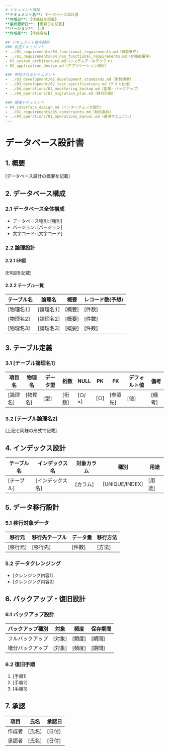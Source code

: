 ```yaml
---
# ドキュメント情報
**ドキュメント名**: データベース設計書
**作成日**: [作成日を記載]
**最終更新日**: [更新日を記載]
**バージョン**: 1.0
**作成者**: [作成者名]

## ドキュメント依存関係
### 前提ドキュメント
- ../01_requirements/03_functional_requirements.md（機能要件）
- ../01_requirements/04_non_functional_requirements.md（非機能要件）
- 01_system_architecture.md（システムアーキテクチャ）
- 02_application_design.md（アプリケーション設計）

### 参照されるドキュメント
- ../03_development/01_development_standards.md（開発標準）
- ../03_development/02_test_specifications.md（テスト仕様）
- ../04_operations/02_monitoring_backup.md（監視・バックアップ）
- ../04_operations/03_migration_plan.md（移行計画）

### 関連ドキュメント
- 04_interface_design.md（インターフェース設計）
- ../01_requirements/05_constraints.md（制約条件）
- ../04_operations/01_operations_manual.md（運用マニュアル）
---
```


# データベース設計書

## 1. 概要
[データベース設計の概要を記載]

## 2. データベース構成
### 2.1 データベース全体構成
- データベース種別: [種別]
- バージョン: [バージョン]
- 文字コード: [文字コード]

### 2.2 論理設計
#### 2.2.1 ER図
[ER図を記載]

#### 2.2.2 テーブル一覧
| テーブル名 | 論理名 | 概要 | レコード数(予想) |
|------------|--------|------|------------------|
| [物理名1] | [論理名1] | [概要] | [件数] |
| [物理名2] | [論理名2] | [概要] | [件数] |
| [物理名3] | [論理名3] | [概要] | [件数] |

## 3. テーブル定義
### 3.1 [テーブル論理名1]
| 項目名 | 物理名 | データ型 | 桁数 | NULL | PK | FK | デフォルト値 | 備考 |
|--------|--------|----------|------|------|----|----|--------------|------|
| [論理名] | [物理名] | [型] | [桁数] | [○/×] | [○] | [参照先] | [値] | [備考] |

### 3.2 [テーブル論理名2]
[上記と同様の形式で記載]

## 4. インデックス設計
| テーブル名 | インデックス名 | 対象カラム | 種別 | 用途 |
|------------|----------------|------------|------|------|
| [テーブル] | [インデックス名] | [カラム] | [UNIQUE/INDEX] | [用途] |

## 5. データ移行設計
### 5.1 移行対象データ
| 移行元 | 移行先テーブル | データ量 | 移行方法 |
|--------|----------------|----------|----------|
| [移行元] | [移行先] | [件数] | [方法] |

### 5.2 データクレンジング
- [クレンジング内容1]
- [クレンジング内容2]

## 6. バックアップ・復旧設計
### 6.1 バックアップ設計
| バックアップ種別 | 対象 | 頻度 | 保存期間 |
|-------------------|------|------|----------|
| フルバックアップ | [対象] | [頻度] | [期間] |
| 増分バックアップ | [対象] | [頻度] | [期間] |

### 6.2 復旧手順
1. [手順1]
2. [手順2]
3. [手順3]

## 7. 承認
| 項目 | 氏名 | 承認日 |
|------|------|--------|
| 作成者 | [氏名] | [日付] |
| 承認者 | [氏名] | [日付] | 